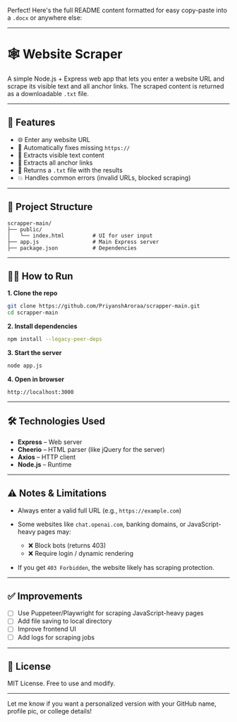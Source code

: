 Perfect! Here's the full README content formatted for easy copy-paste into a `.docx` or anywhere else:

---

# 🕸️ Website Scraper

A simple Node.js + Express web app that lets you enter a website URL and scrape its visible text and all anchor links. The scraped content is returned as a downloadable `.txt` file.

---

## 🚀 Features

* 🌐 Enter any website URL
* 🧠 Automatically fixes missing `https://`
* 📝 Extracts visible text content
* 🔗 Extracts all anchor links
* 📄 Returns a `.txt` file with the results
* 💥 Handles common errors (invalid URLs, blocked scraping)

---

## 📁 Project Structure

```
scrapper-main/
├── public/
│   └── index.html         # UI for user input
├── app.js                 # Main Express server
├── package.json           # Dependencies
```

---

## 🧑‍💻 How to Run

**1. Clone the repo**

```bash
git clone https://github.com/PriyanshAroraa/scrapper-main.git
cd scrapper-main
```

**2. Install dependencies**

```bash
npm install --legacy-peer-deps
```

**3. Start the server**

```bash
node app.js
```

**4. Open in browser**

```
http://localhost:3000
```

---

## 🛠️ Technologies Used

* **Express** – Web server
* **Cheerio** – HTML parser (like jQuery for the server)
* **Axios** – HTTP client
* **Node.js** – Runtime

---

## ⚠️ Notes & Limitations

* Always enter a valid full URL (e.g., `https://example.com`)
* Some websites like `chat.openai.com`, banking domains, or JavaScript-heavy pages may:

  * ❌ Block bots (returns 403)
  * ❌ Require login / dynamic rendering
* If you get `403 Forbidden`, the website likely has scraping protection.

---

## ✅ Improvements

* [ ] Use Puppeteer/Playwright for scraping JavaScript-heavy pages
* [ ] Add file saving to local directory
* [ ] Improve frontend UI
* [ ] Add logs for scraping jobs

---

## 📄 License

MIT License. Free to use and modify.

---

Let me know if you want a personalized version with your GitHub name, profile pic, or college details!
